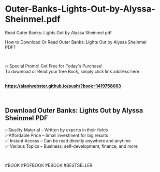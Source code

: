 # Outer-Banks-Lights-Out-by-Alyssa-Sheinmel.pdf
Read Outer Banks: Lights Out by Alyssa Sheinmel pdf
<p>How to Download Or Read Outer Banks: Lights Out by Alyssa Sheinmel PDF?</p>
<p>&nbsp;</p>
<p>&#128293;  Special Promo! Get Free for Today's Purchase!<br />To download or Read your free Book, simply click link address here:&nbsp;<br />&nbsp;</p>
<p><a href="https://alaniwebster.github.io/push/?book=1419758063"><strong>https://alaniwebster.github.io/push/?book=1419758063</strong></a></p>
<p>&nbsp;</p>
<h2>Download Outer Banks: Lights Out by Alyssa Sheinmel PDF</h2>
<p>&#x2705;Quality Material &ndash; Written by experts in their fields<br />&#x2705;Affordable Price &ndash; Small investment for big results<br />&#x2705; Instant Access &ndash; Can be read directly anywhere and anytime<br />&#x2705; Various Topics &ndash; Business, self-development, finance, and more</p>
<p>&nbsp;</p>
<p>#BOOK #PDFBOOK #EBOOK #BESTSELLER</p>
